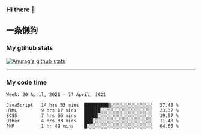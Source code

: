 ### Hi there 👋

## 一条懒狗
<!--
**kiss-me-quickly/kiss-me-quickly** is a ✨ _special_ ✨ repository because its `README.md` (this file) appears on your GitHub profile.

Here are some ideas to get you started:

- 🔭 I’m currently working on ...
- 🌱 I’m currently learning ...
- 👯 I’m looking to collaborate on ...
- 🤔 I’m looking for help with ...
- 💬 Ask me about ...
- 📫 How to reach me: ...
- 😄 Pronouns: ...
- ⚡ Fun fact: ...
-->


### My gtihub stats

[![Anurag's github stats](https://github-readme-stats.vercel.app/api?username=kiss-me-quickly)](https://github.com/anuraghazra/github-readme-stats)

***

### My code time

<!--START_SECTION:waka-->
```text
Week: 20 April, 2021 - 27 April, 2021

JavaScript   14 hrs 53 mins  █████████▒░░░░░░░░░░░░░░░   37.48 % 
HTML         9 hrs 17 mins   ██████░░░░░░░░░░░░░░░░░░░   23.37 % 
SCSS         7 hrs 56 mins   █████░░░░░░░░░░░░░░░░░░░░   19.97 % 
Other        4 hrs 33 mins   ███░░░░░░░░░░░░░░░░░░░░░░   11.48 % 
PHP          1 hr 49 mins    █░░░░░░░░░░░░░░░░░░░░░░░░   04.60 % 
```
<!--END_SECTION:waka-->
